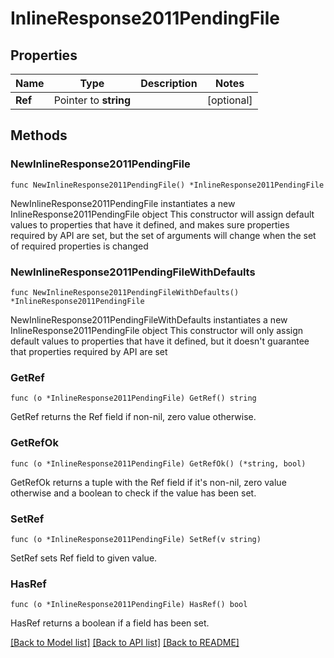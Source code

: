 # InlineResponse2011PendingFile

## Properties

Name | Type | Description | Notes
------------ | ------------- | ------------- | -------------
**Ref** | Pointer to **string** |  | [optional] 

## Methods

### NewInlineResponse2011PendingFile

`func NewInlineResponse2011PendingFile() *InlineResponse2011PendingFile`

NewInlineResponse2011PendingFile instantiates a new InlineResponse2011PendingFile object
This constructor will assign default values to properties that have it defined,
and makes sure properties required by API are set, but the set of arguments
will change when the set of required properties is changed

### NewInlineResponse2011PendingFileWithDefaults

`func NewInlineResponse2011PendingFileWithDefaults() *InlineResponse2011PendingFile`

NewInlineResponse2011PendingFileWithDefaults instantiates a new InlineResponse2011PendingFile object
This constructor will only assign default values to properties that have it defined,
but it doesn't guarantee that properties required by API are set

### GetRef

`func (o *InlineResponse2011PendingFile) GetRef() string`

GetRef returns the Ref field if non-nil, zero value otherwise.

### GetRefOk

`func (o *InlineResponse2011PendingFile) GetRefOk() (*string, bool)`

GetRefOk returns a tuple with the Ref field if it's non-nil, zero value otherwise
and a boolean to check if the value has been set.

### SetRef

`func (o *InlineResponse2011PendingFile) SetRef(v string)`

SetRef sets Ref field to given value.

### HasRef

`func (o *InlineResponse2011PendingFile) HasRef() bool`

HasRef returns a boolean if a field has been set.


[[Back to Model list]](../README.md#documentation-for-models) [[Back to API list]](../README.md#documentation-for-api-endpoints) [[Back to README]](../README.md)


